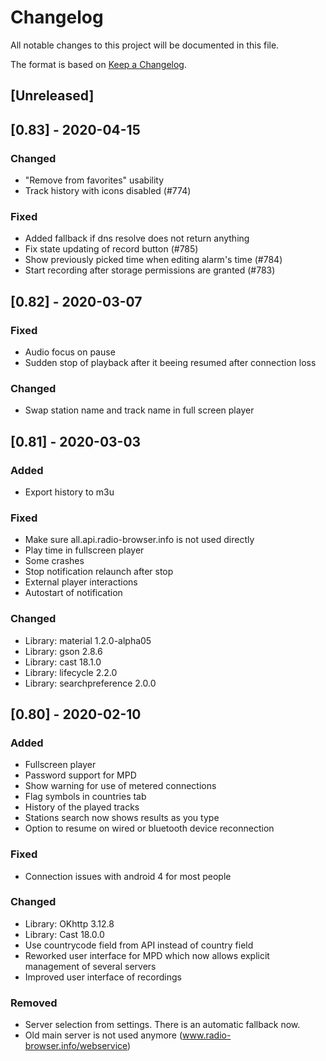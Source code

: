 # Changelog
All notable changes to this project will be documented in this file.

The format is based on [Keep a Changelog](https://keepachangelog.com/en/1.0.0/).

## [Unreleased]

## [0.83] - 2020-04-15
### Changed
- "Remove from favorites" usability
- Track history with icons disabled (#774)

### Fixed
- Added fallback if dns resolve does not return anything
- Fix state updating of record button (#785)
- Show previously picked time when editing alarm's time (#784)
- Start recording after storage permissions are granted (#783)

## [0.82] - 2020-03-07
### Fixed
- Audio focus on pause
- Sudden stop of playback after it beeing resumed after connection loss

### Changed
- Swap station name and track name in full screen player

## [0.81] - 2020-03-03
### Added
- Export history to m3u

### Fixed
- Make sure all.api.radio-browser.info is not used directly
- Play time in fullscreen player
- Some crashes
- Stop notification relaunch after stop
- External player interactions
- Autostart of notification

### Changed
- Library: material 1.2.0-alpha05
- Library: gson 2.8.6
- Library: cast 18.1.0
- Library: lifecycle 2.2.0
- Library: searchpreference 2.0.0

## [0.80] - 2020-02-10
### Added
- Fullscreen player
- Password support for MPD
- Show warning for use of metered connections
- Flag symbols in countries tab
- History of the played tracks
- Stations search now shows results as you type
- Option to resume on wired or bluetooth device reconnection

### Fixed
- Connection issues with android 4 for most people

### Changed
- Library: OKhttp 3.12.8
- Library: Cast 18.0.0
- Use countrycode field from API instead of country field
- Reworked user interface for MPD which now allows explicit management of several servers
- Improved user interface of recordings

### Removed
- Server selection from settings. There is an automatic fallback now.
- Old main server is not used anymore (www.radio-browser.info/webservice)


